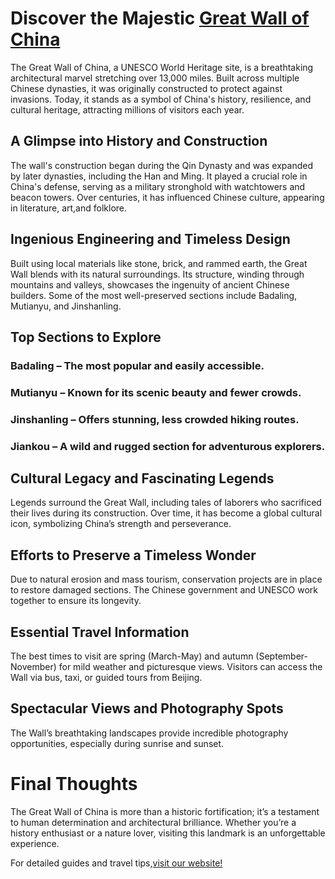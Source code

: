 # Discover the Majestic [Great Wall of China](https://basittraveler.muragon.com/entry/7.html)

The Great Wall of China, a UNESCO World Heritage site, is a breathtaking architectural marvel stretching over 13,000 miles. Built across multiple Chinese dynasties, it was originally constructed to protect against invasions. Today, it stands as a symbol of China's history, resilience, and cultural heritage, attracting millions of visitors each year.

## A Glimpse into History and Construction

The wall's construction began during the Qin Dynasty and was expanded by later dynasties, including the Han and Ming. It played a crucial role in China's defense, serving as a military stronghold with watchtowers and beacon towers. Over centuries, it has influenced Chinese culture, appearing in literature, art,and folklore.

## Ingenious Engineering and Timeless Design

Built using local materials like stone, brick, and rammed earth, the Great Wall blends with its natural surroundings. Its structure, winding through mountains and valleys, showcases the ingenuity of ancient Chinese builders. Some of the most well-preserved sections include Badaling, Mutianyu, and Jinshanling.

## Top Sections to Explore

### Badaling – The most popular and easily accessible.

### Mutianyu – Known for its scenic beauty and fewer crowds.

### Jinshanling – Offers stunning, less crowded hiking routes.

### Jiankou – A wild and rugged section for adventurous explorers.

## Cultural Legacy and Fascinating Legends

Legends surround the Great Wall, including tales of laborers who sacrificed their lives during its construction. Over time, it has become a global cultural icon, symbolizing China’s strength and perseverance.

## Efforts to Preserve a Timeless Wonder

Due to natural erosion and mass tourism, conservation projects are in place to restore damaged sections. The Chinese government and UNESCO work together to ensure its longevity.

## Essential Travel Information

The best times to visit are spring (March-May) and autumn (September-November) for mild weather and picturesque views. Visitors can access the Wall via bus, taxi, or guided tours from Beijing.

## Spectacular Views and Photography Spots

The Wall’s breathtaking landscapes provide incredible photography opportunities, especially during sunrise and sunset.

# Final Thoughts

The Great Wall of China is more than a historic fortification; it’s a testament to human determination and architectural brilliance. Whether you’re a history enthusiast or a nature lover, visiting this landmark is an unforgettable experience.

For detailed guides and travel tips,[visit our website!](https://basittraveler.muragon.com/entry/7.html) 
